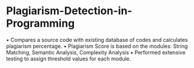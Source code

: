 # Plagiarism-Detection-in-Programming

• Compares a source code with existing database of codes and calculates plagiarism percentage.
• Plagiarism Score is based on the modules: String Matching, Semantic Analysis, Complexity
Analysis
• Performed extensive testing to assign threshold values for each module.
